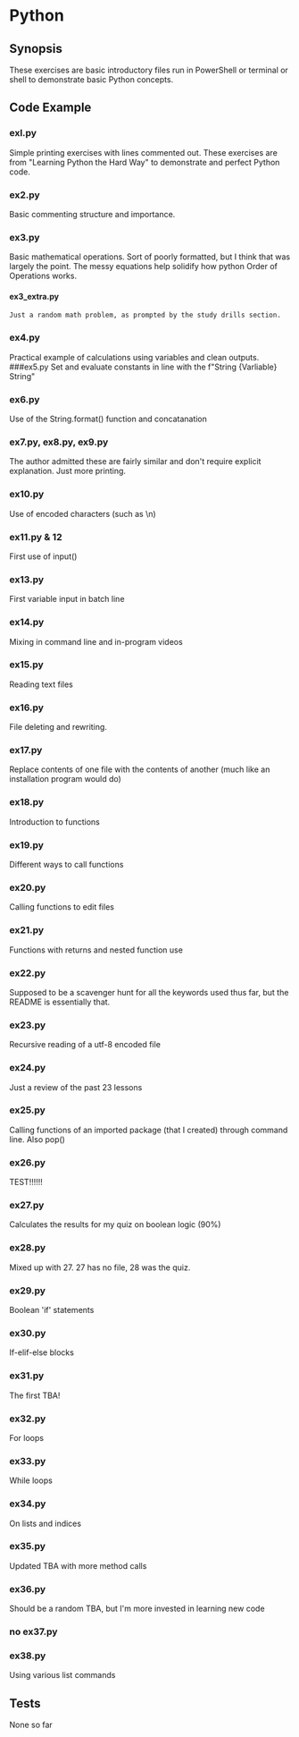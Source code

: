 # Python
## Synopsis

These exercises are basic introductory files run in PowerShell or terminal or shell to demonstrate basic Python concepts.

## Code Example

### exl.py
Simple printing exercises with lines commented out.
These exercises are from "Learning Python the Hard Way" to demonstrate and perfect Python code.
### ex2.py
Basic commenting structure and importance.
### ex3.py
Basic mathematical operations. Sort of poorly formatted, but I think that was largely the point. 
The messy equations help solidify how python Order of Operations works.
#### ex3_extra.py
	Just a random math problem, as prompted by the study drills section.
### ex4.py
Practical example of calculations using variables and clean outputs.
###ex5.py
Set and evaluate constants in line with the f"String {Varliable} String"
### ex6.py
Use of the String.format() function and concatanation
### ex7.py, ex8.py, ex9.py
The author admitted these are fairly similar and don't require explicit explanation. Just more printing.
### ex10.py
Use of encoded characters (such as \n)
### ex11.py & 12
First use of input()
### ex13.py
First variable input in batch line
### ex14.py
Mixing in command line and in-program videos
### ex15.py
Reading text files
### ex16.py
File deleting and rewriting.
### ex17.py
Replace contents of one file with the contents of another (much like an installation program would do)
### ex18.py
Introduction to functions
### ex19.py
Different ways to call functions
### ex20.py
Calling functions to edit files
### ex21.py
Functions with returns and nested function use
### ex22.py
Supposed to be a scavenger hunt for all the keywords used thus far, but the README is essentially that.
### ex23.py
Recursive reading of a utf-8 encoded file
### ex24.py
Just a review of the past 23 lessons
### ex25.py
Calling functions of an imported package (that I created) through command line. Also pop() 
### ex26.py
TEST!!!!!!
### ex27.py
Calculates the results for my quiz on boolean logic (90%)
### ex28.py
Mixed up with 27. 27 has no file, 28 was the quiz. 
### ex29.py
Boolean 'if' statements
### ex30.py
If-elif-else blocks
### ex31.py
The first TBA!
### ex32.py
For loops 
### ex33.py
While loops
### ex34.py
On lists and indices
### ex35.py
Updated TBA with more method calls
### ex36.py
Should be a random TBA, but I'm more invested in learning new code
### no ex37.py
### ex38.py
Using various list commands

## Tests
None so far